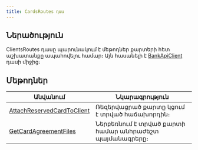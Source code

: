 ```yaml
---
title: CardsRoutes դաս
---
```


## Ներածություն

ClientsRoutes դասը պարունակում է մեթոդներ քարտերի հետ աշխատանքը ապահովելու համար։
Այն հասանելի է [BankApiClient](../types/BankApiClient.md) դասի միջից։

## Մեթոդներ

| Անվանում | Նկարագրություն |
|----------|----------------|
| [AttachReservedCardToClient](CardsRoutes/AttachReservedCardToClient.md) | Ռեզերվացրած քարտը կցում է տրված հաճախորդին։ |
| [GetCardAgreementFiles](CardsRoutes/GetCardAgreementFiles.md) | Ներբեռնում է տրված քարտի համար անհրաժեշտ պայմանագրերը։ |
